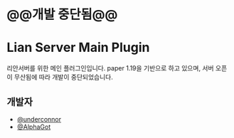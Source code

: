 # @@개발 중단됨@@

# Lian Server Main Plugin
리안서버를 위한 메인 플러그인입니다.
paper 1.19을 기반으로 하고 있으며, 서버 오픈이 무산됨에 따라 개발이 중단되었습니다.

## 개발자
 - [@underconnor](https://github.com/underconnor)
 - [@AlphaGot](https://github.com/dev-alphagot)
